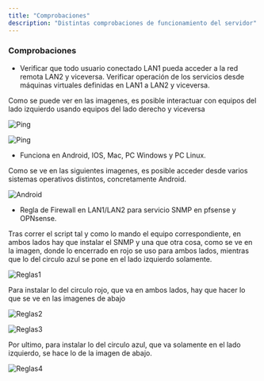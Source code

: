 ```yaml
---
title: "Comprobaciones"
description: "Distintas comprobaciones de funcionamiento del servidor"
---
```


### Comprobaciones

- Verificar que todo usuario conectado LAN1 pueda acceder a la red remota LAN2 y viceversa. Verificar operación de los servicios desde máquinas virtuales definidas en LAN1 a LAN2 y viceversa.

Como se puede ver en las imagenes, es posible interactuar con equipos del lado izquierdo usando equipos del lado derecho y viceversa

![Ping](/ping.png)

![Ping](/ping-2.png)

- Funciona en Android, IOS, Mac, PC Windows y PC Linux.

Como se ve en las siguientes imagenes, es posible acceder desde varios sistemas operativos distintos, concretamente Android.

![Android](/android.jpg)

- Regla de Firewall en LAN1/LAN2 para servicio SNMP en pfsense y OPNsense.

Tras correr el script tal y como lo mando el equipo correspondiente, en ambos lados hay que instalar el SNMP y una que otra cosa, como se ve en la imagen, donde lo encerrado en rojo se uso para ambos lados, mientras que lo del circulo azul se pone en el lado izquierdo solamente.

![Reglas1](/reglas1.png)

Para instalar lo del circulo rojo, que va en ambos lados, hay que hacer lo que se ve en las imagenes de abajo

![Reglas2](/reglas2.png)

![Reglas3](/reglas3.png)

Por ultimo, para instalar lo del circulo azul, que va solamente en el lado izquierdo, se hace lo de la imagen de abajo.

![Reglas4](/reglas4.png)
